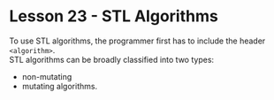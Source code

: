 # Lesson 23 - STL Algorithms
To use STL algorithms, the programmer first has to include the header `<algorithm>`.    
STL algorithms can be broadly classified into two types: 
* non-mutating 
* mutating algorithms.
